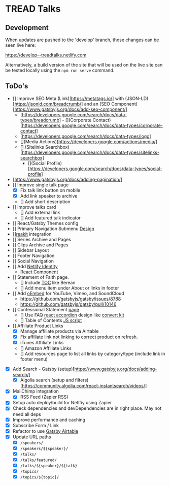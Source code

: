 # TREAD Talks

## Development

When updates are pushed to the 'develop' branch, those changes can be seen live here:

https://develop--treadtalks.netlify.com

Alternatively, a build version of the site that will be used on the live site can be tested locally using the `npm run serve` command.

## ToDo's

- [] Improve SEO Meta (Link)[https://metatags.io/] with (JSON-LD)[https://jsonld.com/breadcrumb/] and an (SEO Component)[https://www.gatsbyjs.org/docs/add-seo-component/]
  - [](Breadcrumbs)[https://developers.google.com/search/docs/data-types/breadcrumb] - [](Corporate Contact)[https://developers.google.com/search/docs/data-types/corporate-contact]
  - [](Logo)[https://developers.google.com/search/docs/data-types/logo]
  - [](Media Actions)[https://developers.google.com/actions/media/]
  - [] (Sitelinks Searchbox)[https://developers.google.com/search/docs/data-types/sitelinks-searchbox]
    - [](Social Profile)[https://developers.google.com/search/docs/data-types/social-profile]
- [](Pagination)[https://www.gatsbyjs.org/docs/adding-pagination/]
- [] Improve single talk page
  - [x] Fix talk link button on mobile
  - [x] Add link speaker to archive
  - [] Add short description
- [] Improve talks card
  - [] Add external link
  - [] Add featured talk indicator
- [] React/Gatsby Themes config
- [] Primary Navigation Submenu [Design](https://twitter.com/steveschoger/status/953297226985549825)
- [][reakit](https://github.com/reakit/reakit) integration
- [] Series Archive and Pages
- [] Clips Archive and Pages
- [] Sidebar Layout
- [] Footer Navigation
- [] Social Navigation
- [] Add [Netlify Identity](https://www.netlify.com/docs/identity/)
  - [React Component](https://github.com/sw-yx/react-netlify-identity)
- [] Statement of Faith page.
  - [] Include [TOC](https://github.com/remarkjs/remark-toc) like Berean
  - [] Add menu item under About or links in footer
- [] Add [oEmbed](https://github.com/raae/gatsby-remark-oembed) for YouTube, Vimeo, and SoundCloud
  - https://github.com/gatsbyjs/gatsby/issues/8788
  - https://github.com/gatsbyjs/gatsby/pull/10146
- [] Confessional Statement [page](https://bbcmonticello.com/about/confessional-statement/)
  - [] Use FAQ [react accordion](https://github.com/springload/react-accessible-accordion) design like [convert kit](https://convertkit.com/pricing/)
  - [] Table of Contents [JS script](https://codepen.io/cferdinandi/pen/dwjLRO?mc_cid=e90e43a445&mc_eid=453d78f23c)
- [] Affiliate Product Links
  - [x] Manage affiliate products via Airtable
  - [x] Fix affiliate link not linking to correct product on refresh.
  - [x] iTunes Affiliate Links
  - [] Amazon Affiliate Links
  - [] Add resources page to list all links by category/type (include link in footer menu)
- [x] Add Search - Gatsby (setup)[https://www.gatsbyjs.org/docs/adding-search/]
  - [x] Algolia search (setup and filters)[https://community.algolia.com/react-instantsearch/videos/]
- [x] MailChimp integration
  - [x] RSS Feed (Zapier RSS)
- [x] Setup auto deploy/build for Netlfiy using Zapier
- [x] Check dependencies and devDependencies are in right place. May not need all deps
- [x] Improve performance and caching
- [x] Subscribe Form / Link
- [x] Refactor to use [Gatsby Airtable](https://github.com/jbolda/gatsby-source-airtable)
- [x] Update URL paths
  - [x] `/speakers/`
  - [x] `/speakers/${speaker}/`
  - [x] `/talks/`
  - [x] `/talks/featured/`
  - [x] `/talks/${speaker}/${talk}`
  - [x] `/topics/`
  - [x] `/topics/${topic}/`
